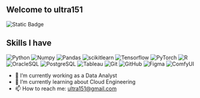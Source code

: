 ## Welcome to ultra151

![Static Badge](https://img.shields.io/badge/Everything_is-Data-blue)


## Skills I have
![Python](https://img.shields.io/badge/-Python-black?style=flat-square&logo=Python)
![Numpy](https://img.shields.io/badge/-Numpy-black?style=flat-square&logo=Numpy)
![Pandas](https://img.shields.io/badge/-Pandas-black?style=flat-square&logo=Pandas)
![scikitlearn](https://img.shields.io/badge/-scikitlearn-black?style=flat-square&logo=scikit-learn)
![Tensorflow](https://img.shields.io/badge/-Tensorflow-black?style=flat-square&logo=Tensorflow)
![PyTorch](https://img.shields.io/badge/-PyTorch-black?style=flat-square&logo=PyTorch)
![R](https://img.shields.io/badge/-R-181717?style=flat-square&logo=R)
![OracleSQL](https://img.shields.io/badge/-OracleSQL-black?style=flat-square&logo=oracleSQL)
![PostgreSQL](https://img.shields.io/badge/-PostgreSQL-336791?style=flat-square&logo=postgresql)
![Tableau](https://img.shields.io/badge/-Tableau-black?style=flat-square&logo=tableau)
![Git](https://img.shields.io/badge/-Git-black?style=flat-square&logo=git)
![GitHub](https://img.shields.io/badge/-GitHub-181717?style=flat-square&logo=github)
![Figma](https://img.shields.io/badge/-Figma-black?style=flat-square&logo=Figma)
![ComfyUI](https://img.shields.io/badge/-ComfyUI-black?style=flat-square&logo=ComfyUI)


- 🔭 I’m currently working as a Data Analyst
- 🌱 I’m currently learning about Cloud Engineering 
- 📫 How to reach me: ultra151@gmail.com 

